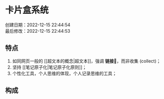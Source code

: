 # 卡片盒系统

创建日期：2022-12-15 22:44:54  
最后修改：2022-12-15 22:44:53

## 特点

1. 如同网页一般的 [[超文本的概念|超文本]]，强调 **链接🔗**，而非收集 (collect)；
2. 坚持 [[笔记原子化|笔记原子化原则]]；
3. 个性化工具，个人思维的体现，个人记录思维的工具；

## 构成
